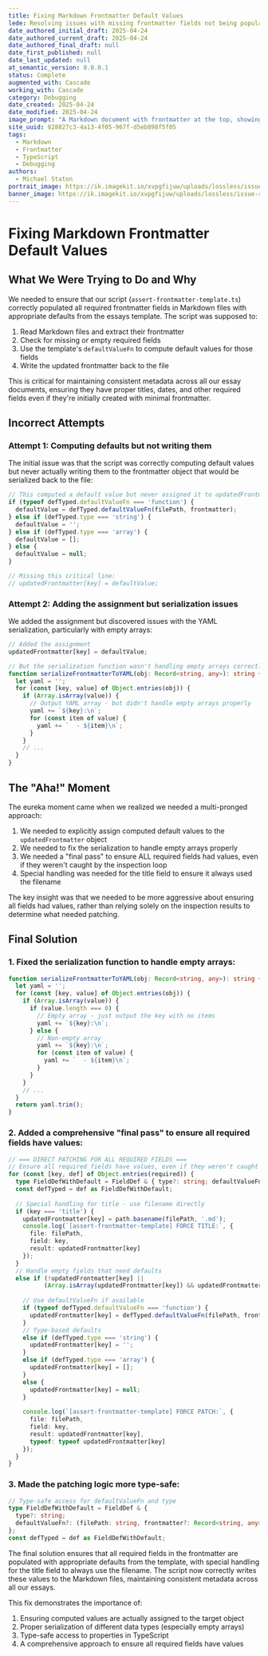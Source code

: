 ```yaml
---
title: Fixing Markdown Frontmatter Default Values
lede: Resolving issues with missing frontmatter fields not being populated with template defaults
date_authored_initial_draft: 2025-04-24
date_authored_current_draft: 2025-04-24
date_authored_final_draft: null
date_first_published: null
date_last_updated: null
at_semantic_version: 0.0.0.1
status: Complete
augmented_with: Cascade
working_with: Cascade
category: Debugging
date_created: 2025-04-24
date_modified: 2025-04-24
image_prompt: "A Markdown document with frontmatter at the top, showing arrows pointing from a template file to empty fields being filled with default values."
site_uuid: 828827c3-4a13-4f05-967f-d5eb898f5f05
tags:
  - Markdown
  - Frontmatter
  - TypeScript
  - Debugging
authors:
  - Michael Staton
portrait_image: https://ik.imagekit.io/xvpgfijuw/uploads/lossless/issue-resolutions/2025-05-05_portrait_image_Fixing-Markdown-Frontmatter-Default-Values_d95f25cd-6c97-403a-b9fe-5427b6e1839e_nXS9O_E2g.webp
banner_image: https://ik.imagekit.io/xvpgfijuw/uploads/lossless/issue-resolutions/2025-05-05_banner_image_Fixing-Markdown-Frontmatter-Default-Values_58549152-a62e-4665-93ad-75aacb4380a8_Co9sVy9YG.webp
---
```

# Fixing Markdown Frontmatter Default Values

## What We Were Trying to Do and Why

We needed to ensure that our script (`assert-frontmatter-template.ts`) correctly populated all required frontmatter fields in Markdown files with appropriate defaults from the essays template. The script was supposed to:

1. Read Markdown files and extract their frontmatter
2. Check for missing or empty required fields
3. Use the template's `defaultValueFn` to compute default values for those fields
4. Write the updated frontmatter back to the file

This is critical for maintaining consistent metadata across all our essay documents, ensuring they have proper titles, dates, and other required fields even if they're initially created with minimal frontmatter.

## Incorrect Attempts

### Attempt 1: Computing defaults but not writing them

The initial issue was that the script was correctly computing default values but never actually writing them to the frontmatter object that would be serialized back to the file:

```typescript
// This computed a default value but never assigned it to updatedFrontmatter
if (typeof defTyped.defaultValueFn === 'function') {
  defaultValue = defTyped.defaultValueFn(filePath, frontmatter);
} else if (defTyped.type === 'string') {
  defaultValue = '';
} else if (defTyped.type === 'array') {
  defaultValue = [];
} else {
  defaultValue = null;
}

// Missing this critical line:
// updatedFrontmatter[key] = defaultValue;
```

### Attempt 2: Adding the assignment but serialization issues

We added the assignment but discovered issues with the YAML serialization, particularly with empty arrays:

```typescript
// Added the assignment
updatedFrontmatter[key] = defaultValue;

// But the serialization function wasn't handling empty arrays correctly
function serializeFrontmatterToYAML(obj: Record<string, any>): string {
  let yaml = '';
  for (const [key, value] of Object.entries(obj)) {
    if (Array.isArray(value)) {
      // Output YAML array - but didn't handle empty arrays properly
      yaml += `${key}:\n`;
      for (const item of value) {
        yaml += `  - ${item}\n`;
      }
    }
    // ...
  }
}
```

## The "Aha!" Moment

The eureka moment came when we realized we needed a multi-pronged approach:

1. We needed to explicitly assign computed default values to the `updatedFrontmatter` object
2. We needed to fix the serialization to handle empty arrays properly
3. We needed a "final pass" to ensure ALL required fields had values, even if they weren't caught by the inspection loop
4. Special handling was needed for the title field to ensure it always used the filename

The key insight was that we needed to be more aggressive about ensuring all fields had values, rather than relying solely on the inspection results to determine what needed patching.

## Final Solution

### 1. Fixed the serialization function to handle empty arrays:

```typescript
function serializeFrontmatterToYAML(obj: Record<string, any>): string {
  let yaml = '';
  for (const [key, value] of Object.entries(obj)) {
    if (Array.isArray(value)) {
      if (value.length === 0) {
        // Empty array - just output the key with no items
        yaml += `${key}:\n`;
      } else {
        // Non-empty array
        yaml += `${key}:\n`;
        for (const item of value) {
          yaml += `  - ${item}\n`;
        }
      }
    }
    // ...
  }
  return yaml.trim();
}
```

### 2. Added a comprehensive "final pass" to ensure all required fields have values:

```typescript
// === DIRECT PATCHING FOR ALL REQUIRED FIELDS ===
// Ensure all required fields have values, even if they weren't caught in the inspection loop
for (const [key, def] of Object.entries(required)) {
  type FieldDefWithDefault = FieldDef & { type?: string; defaultValueFn?: (filePath: string, frontmatter?: Record<string, any>) => any };
  const defTyped = def as FieldDefWithDefault;
  
  // Special handling for title - use filename directly
  if (key === 'title') {
    updatedFrontmatter[key] = path.basename(filePath, '.md');
    console.log(`[assert-frontmatter-template] FORCE TITLE:`, {
      file: filePath,
      field: key,
      result: updatedFrontmatter[key]
    });
  }
  // Handle empty fields that need defaults
  else if (!updatedFrontmatter[key] || 
          (Array.isArray(updatedFrontmatter[key]) && updatedFrontmatter[key].length === 0)) {
    
    // Use defaultValueFn if available
    if (typeof defTyped.defaultValueFn === 'function') {
      updatedFrontmatter[key] = defTyped.defaultValueFn(filePath, frontmatter);
    }
    // Type-based defaults
    else if (defTyped.type === 'string') {
      updatedFrontmatter[key] = '';
    }
    else if (defTyped.type === 'array') {
      updatedFrontmatter[key] = [];
    }
    else {
      updatedFrontmatter[key] = null;
    }
    
    console.log(`[assert-frontmatter-template] FORCE PATCH:`, {
      file: filePath,
      field: key,
      result: updatedFrontmatter[key],
      typeof: typeof updatedFrontmatter[key]
    });
  }
}
```

### 3. Made the patching logic more type-safe:

```typescript
// Type-safe access for defaultValueFn and type
type FieldDefWithDefault = FieldDef & { 
  type?: string; 
  defaultValueFn?: (filePath: string, frontmatter?: Record<string, any>) => any 
};
const defTyped = def as FieldDefWithDefault;
```

The final solution ensures that all required fields in the frontmatter are populated with appropriate defaults from the template, with special handling for the title field to always use the filename. The script now correctly writes these values to the Markdown files, maintaining consistent metadata across all our essays.

This fix demonstrates the importance of:
1. Ensuring computed values are actually assigned to the target object
2. Proper serialization of different data types (especially empty arrays)
3. Type-safe access to properties in TypeScript
4. A comprehensive approach to ensure all required fields have values
